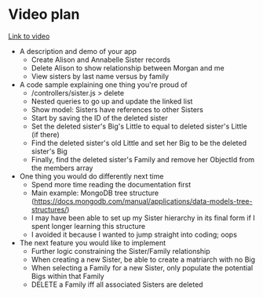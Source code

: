 # Video plan
[Link to video](https://youtu.be/fnMTDSBUOHw)
* A description and demo of your app
    * Create Alison and Annabelle Sister records
    * Delete Alison to show relationship between Morgan and me
    * View sisters by last name versus by family
* A code sample explaining one thing you're proud of
    * /controllers/sister.js > delete
    * Nested queries to go up and update the linked list
    * Show model: Sisters have references to other Sisters
    * Start by saving the ID of the deleted sister
    * Set the deleted sister's Big's Little to equal to deleted sister's Little (if there)
    * Find the deleted sister's old Little and set her Big to be the deleted sister's Big
    * Finally, find the deleted sister's Family and remove her ObjectId from the members array
* One thing you would do differently next time
    * Spend more time reading the documentation first
    * Main example: MongoDB tree structure (https://docs.mongodb.com/manual/applications/data-models-tree-structures/)
    * I may have been able to set up my Sister hierarchy in its final form if I spent longer learning this structure
    * I avoided it because I wanted to jump straight into coding; oops
* The next feature you would like to implement
    * Further logic constraining the Sister/Family relationship
    * When creating a new Sister, be able to create a matriarch with no Big
    * When selecting a Family for a new Sister, only populate the potential Bigs within that Family
    * DELETE a Family iff all associated Sisters are deleted